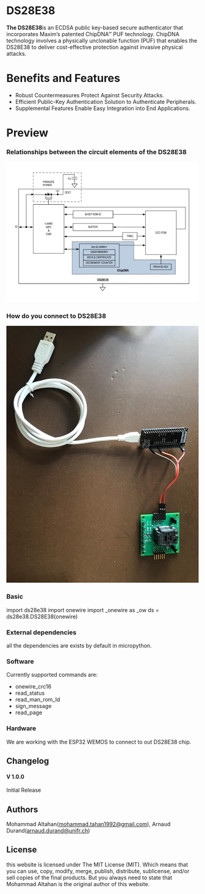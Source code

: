 # DS28E38
**The DS28E38**is an ECDSA public key-based secure authenticator that incorporates Maxim’s patented 
ChipDNA™ PUF technology. ChipDNA technology involves a physically unclonable function (PUF) that 
enables the DS28E38 to deliver cost-effective protection against invasive physical attacks.

# Benefits and Features
- Robust Countermeasures Protect Against Security Attacks.
- Efficient Public-Key Authentication Solution to Authenticate Peripherals.
- Supplemental Features Enable Easy Integration into End Applications.


# Preview

### Relationships between the circuit elements of the DS28E38

![relationships between the circuit elements of the DS28E38](https://github.com/maltahan/DS28E38/raw/master/screenshot.jpg)

### How do you connect to DS28E38
![how do you connect to DS28E38](https://github.com/maltahan/DS28E38/raw/master/screenshot1.jpg)

### Basic
import ds28e38
import onewire
import _onewire as _ow
ds = ds28e38.DS28E38(onewire)

### External dependencies
all the dependencies are exists by default in micropython.

### Software
Currently supported commands are:
- onewire_crc16
- read_status
- read_man_rom_Id
- sign_message
- read_page

### Hardware
We are working with the ESP32 WEMOS to connect to out DS28E38 chip.



## Changelog
#### V 1.0.0
Initial Release

## Authors
Mohammad Altahan(mohammad.tahan1992@gmail.com), Arnaud Durand(arnaud.durand@unifr.ch)


## License

this website is licensed under The MIT License (MIT). Which means that you can use, copy, modify, merge, publish, distribute, sublicense, and/or sell copies of the final products. 
But you always need to state that Mohammad Altahan is the original author of this website.
